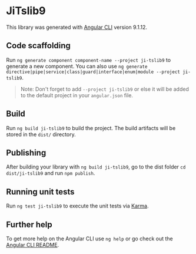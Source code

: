 # JiTslib9

This library was generated with [Angular CLI](https://github.com/angular/angular-cli) version 9.1.12.

## Code scaffolding

Run `ng generate component component-name --project ji-tslib9` to generate a new component. You can also use `ng generate directive|pipe|service|class|guard|interface|enum|module --project ji-tslib9`.
> Note: Don't forget to add `--project ji-tslib9` or else it will be added to the default project in your `angular.json` file. 

## Build

Run `ng build ji-tslib9` to build the project. The build artifacts will be stored in the `dist/` directory.

## Publishing

After building your library with `ng build ji-tslib9`, go to the dist folder `cd dist/ji-tslib9` and run `npm publish`.

## Running unit tests

Run `ng test ji-tslib9` to execute the unit tests via [Karma](https://karma-runner.github.io).

## Further help

To get more help on the Angular CLI use `ng help` or go check out the [Angular CLI README](https://github.com/angular/angular-cli/blob/master/README.md).
